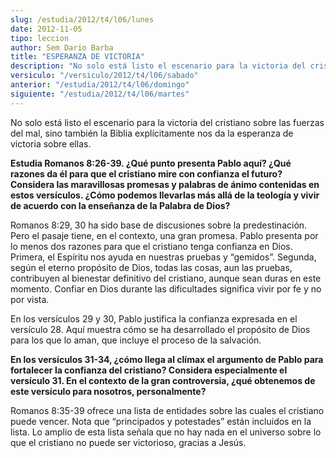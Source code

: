 ```yaml
---
slug: /estudia/2012/t4/l06/lunes
date: 2012-11-05
tipo: leccion
author: Sem Dario Barba
title: "ESPERANZA DE VICTORIA"
description: "No solo está listo el escenario para la victoria del cristiano sobre las  fuerzas del mal, sino también la Biblia explícitamente nos da la esperanza de  victoria sobre ellas."
versiculo: "/versiculo/2012/t4/l06/sabado"
anterior: "/estudia/2012/t4/l06/domingo"
siguiente: "/estudia/2012/t4/l06/martes"
---
```


No solo está listo el escenario para la victoria del cristiano sobre las fuerzas del mal, sino también la Biblia explícitamente nos da la esperanza de victoria sobre ellas.

**Estudia Romanos 8:26-39. ¿Qué punto presenta Pablo aquí? ¿Qué razones da él para que el cristiano mire con confianza el futuro? Considera las maravillosas promesas y palabras de ánimo contenidas en estos versículos. ¿Cómo podemos llevarlas más allá de la teología y vivir de acuerdo con la enseñanza de la Palabra de Dios?**

Romanos 8:29, 30 ha sido base de discusiones sobre la predestinación. Pero el pasaje tiene, en el contexto, una gran promesa. Pablo presenta por lo menos dos razones para que el cristiano tenga confianza en Dios. Primera, el Espíritu nos ayuda en nuestras pruebas y “gemidos”. Segunda, según el eterno propósito de Dios, todas las cosas, aun las pruebas, contribuyen al bienestar definitivo del cristiano, aunque sean duras en este momento. Confiar en Dios durante las dificultades significa vivir por fe y no por vista.

En los versículos 29 y 30, Pablo justifica la confianza expresada en el versículo 28. Aquí muestra cómo se ha desarrollado el propósito de Dios para los que lo aman, que incluye el proceso de la salvación.

**En los versículos 31-34, ¿cómo llega al clímax el argumento de Pablo para fortalecer la confianza del cristiano? Considera especialmente el versículo 31. En el contexto de la gran controversia, ¿qué obtenemos de este versículo para nosotros, personalmente?**

Romanos 8:35-39 ofrece una lista de entidades sobre las cuales el cristiano puede vencer. Nota que “principados y potestades” están incluidos en la lista. Lo amplio de esta lista señala que no hay nada en el universo sobre lo que el cristiano no puede ser victorioso, gracias a Jesús.

